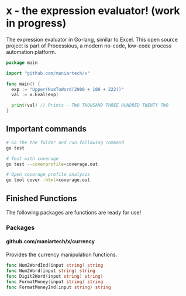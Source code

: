 
# x - the expression evaluator! (work in progress)

The expression evaluator in Go-lang, similar to Excel. This open source project is part of Processious, a modern no-code, low-code process automation platform.

```go
package main

import "github.com/maniartech/x"

func main() {
  exp := "Upper(NumToWord(2000 + 100 + 222))"
  val := x.Eval(exp)

  print(val) // Prints - TWO THOUSAND THREE HUNDRED TWENTY TWO
}
```

## Important commands

```sh
# Go the the folder and run following command
go test

# Test with coverage
go test --coverprofile=coverage.out

# Open coverage profile analysis
go tool cover -html=coverage.out
```

## Finished Functions

The following packages are functions are ready for use!

### Packages

#### github.com/maniartech/x/currency

Provides the currency manipulation functions.

```go
func Num2WordInd(input string) string
func Num2Word(input string) string
func Digit2Word(input string) string)
func FormatMoney(input string) string
func FormatMoneyInd(input string) string
```
